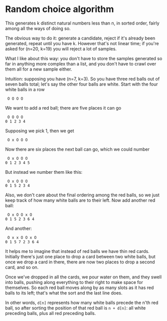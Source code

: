 # Random choice algorithm

This generates k distinct natural numbers less than n, in sorted order, fairly
among all the ways of doing so.

The obvious way to do it: generate a candidate, reject if it's already been
generated, repeat until you have k. However that's not linear time; if you're
asked for (n=20, k=19) you will reject a lot of samples.

What I like about this way: you don't have to store the samples generated so far
in anything more complex than a list, and you don't have to crawl over them all
for a new sample either.

Intuition: supposing you have (n=7, k=3). So you have three red balls out of
seven balls total; let's say the other four balls are white. Start with the four
white balls in a row

     O O O O

We want to add a red ball; there are five places it can go

     O O O O
    0 1 2 3 4

Supposing we pick 1, then we get

     O x O O O

Now there are six places the next ball can go, which we could number

     O x O O O
    0 1 2 3 4 5

But instead we number them like this:

     O x O O O
    0 1 5 2 3 4

Also, we don't care about the final ordering among the red balls, so we just
keep track of how many white balls are to their left. Now add another red ball:

     O x O O x O
    0 1 5 2 3 6 4

And another:

     O x x O O x O
    0 1 5 7 2 3 6 4

It helps me to imagine that instead of red balls we have thin red cards.
Initially there's just one place to drop a card between two white balls, but
once we drop a card in there, there are now two places to drop a second card,
and so on.

Once we've dropped in all the cards, we pour water on them, and they swell into
balls, pushing along everything to their right to make space for themselves. So
each red ball moves along by as many slots as it has red balls to its left;
that's what the sort and the last line does.

In other words, `d[n]` represents how many white balls precede the n'th red
ball, so after sorting the position of that red ball is `n + d[n]`: all white
preceding balls, plus all red preceding balls.
